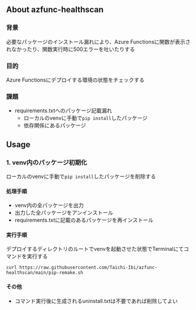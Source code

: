 ## About azfunc-healthscan
### 背景
必要なパッケージのインストール漏れにより、Azure Functionsに関数が表示されなかったり、関数実行時に500エラーを吐いたりする
### 目的
Azure Functionsにデプロイする環境の状態をチェックする
### 課題
- requirements.txtへのパッケージ記載漏れ
    - ローカルのvenvに手動で```pip install```したパッケージ
    - 依存関係にあるパッケージ
## Usage
### 1. venv内のパッケージ初期化
ローカルのvenvに手動で```pip install```したパッケージを削除する
#### 処理手順
- venv内の全パッケージを出力
- 出力した全パッケージをアンインストール
- requirements.txtに記載のあるパッケージを再インストール  
#### 実行手順
デプロイするディレクトリのルートでvenvを起動させた状態でTerminalにてコマンドを実行する
```Shell
curl https://raw.githubusercontent.com/Taichi-Ibi/azfunc-healthscan/main/pip-remake.sh
```  
#### その他
- コマンド実行後に生成されるuninstall.txtは不要であれば削除してよい